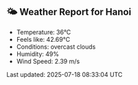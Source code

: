 <!-- WEATHER-START -->
## 🌤 Weather Report for Hanoi

- Temperature: 36°C
- Feels like: 42.69°C
- Conditions: overcast clouds
- Humidity: 49%
- Wind Speed: 2.39 m/s

Last updated: 2025-07-18 08:33:04 UTC
<!-- WEATHER-END -->

